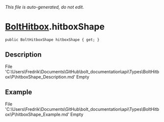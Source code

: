 *This file is auto-generated, do not edit.*

# [BoltHitbox](Types/BoltHitbox.md).hitboxShape
`public BoltHitboxShape hitboxShape { get; }`
## Description
File 'C:\Users\Fredrik\Documents\GitHub\bolt_documentation\api\Types\BoltHitbox\P\hitboxShape_Description.md' Empty
## Example
File 'C:\Users\Fredrik\Documents\GitHub\bolt_documentation\api\Types\BoltHitbox\P\hitboxShape_Example.md' Empty
